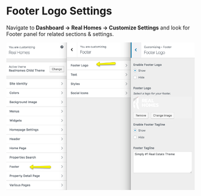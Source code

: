 # Footer Logo Settings

Navigate to **Dashboard → Real Homes → Customize Settings** and look for Footer panel for related sections & settings.

![Footer Settings](images/home-setup/footer-mod-logo.png)